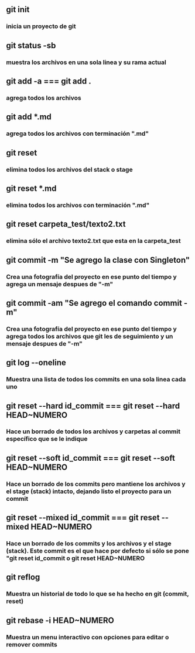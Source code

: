 ## git init
### inicia un proyecto de git


## git status -sb
### muestra los archivos en una sola linea y su rama actual


## git add -a    ===    git add .
### agrega todos los archivos


## git add *.md
### agrega todos los archivos con terminación ".md"


## git reset
### elimina todos los archivos del stack o stage


## git reset *.md
### elimina todos los archivos con terminación ".md"


## git reset carpeta_test/texto2.txt
### elimina sólo el archivo texto2.txt que esta en la carpeta_test


## git commit -m "Se agrego la clase con Singleton"
### Crea una fotografía del proyecto en ese punto del tiempo y agrega un mensaje despues de "-m"


##  git commit -am "Se agrego el comando commit -m"
### Crea una fotografía del proyecto en ese punto del tiempo y agrega todos los archivos que git les de seguimiento y un mensaje despues de "-m"


##  git log --oneline
### Muestra una lista de todos los commits en una sola linea cada uno


##  git reset --hard id_commit    ===    git reset --hard HEAD~NUMERO
### Hace un borrado de todos los archivos y carpetas al commit específico que se le indique


##  git reset --soft id_commit    ===    git reset --soft HEAD~NUMERO
### Hace un borrado de los commits pero mantiene los archivos y el stage (stack) intacto, dejando listo el proyecto para un commit


##  git reset --mixed id_commit    ===    git reset --mixed HEAD~NUMERO
### Hace un borrado de los commits y los archivos y el stage (stack). Este commit es el que hace por defecto si sólo se pone "git reset id_commit    o     git reset HEAD~NUMERO


##  git reflog
### Muestra un historial de todo lo que se ha hecho en git (commit, reset)


##  git rebase -i HEAD~NUMERO
### Muestra un menu interactivo con opciones para editar o remover commits







